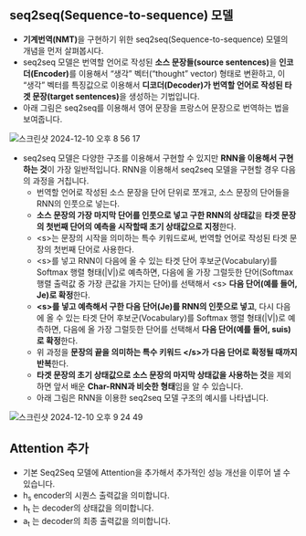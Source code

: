 ## seq2seq(Sequence-to-sequence) 모델

- <b>기계번역(NMT)</b>을 구현하기 위한 seq2seq(Sequence-to-sequence) 모델의 개념을 먼저 살펴봅시다.
- seq2seq 모델은 번역할 언어로 작성된 <b>소스 문장들(source sentences)</b>을 <b>인코더(Encoder)</b>를 이용해서 “생각” 벡터(“thought” vector) 형태로 변환하고, 이 “생각” 벡터를 특징값으로 이용해서 <b>디코더(Decoder)가 번역할 언어로 작성된 타겟 문장(target sentences)</b>을 생성하는 기법입니다.
- 아래 그림은 seq2seq를 이용해서 영어 문장을 프랑스어 문장으로 번역하는 법을 보여줍니다.

![스크린샷 2024-12-10 오후 8 56 17](https://github.com/user-attachments/assets/a0ce8035-64ba-4a7d-b409-38c18d058edf)

- seq2seq 모델은 다양한 구조를 이용해서 구현할 수 있지만 **RNN을 이용해서 구현하는 것**이 가장 일반적입니다. RNN을 이용해서 seq2seq 모델을 구현할 경우 다음의 과정을 거칩니다.
  - 번역할 언어로 작성된 소스 문장을 단어 단위로 쪼개고, 소스 문장의 단어들을 RNN의 인풋으로 넣는다.
  - **소스 문장의 가장 마지막 단어를 인풋으로 넣고 구한 RNN의 상태값**을 **타겟 문장의 첫번째 단어의 예측을 시작할때 초기 상태값으로 지정**한다.
  - \<s\>는 문장의 시작을 의미하는 특수 키워드로써, 번역할 언어로 작성된 타겟 문장의 첫번째 단어로 사용한다.
  - \<s\>를 넣고 RNN이 다음에 올 수 있는 타겟 단어 후보군(Vocabulary)를 Softmax 행렬 형태(|V|)로 예측하면, 다음에 올 가장 그럴듯한 단어(Softmax 행렬 출력값 중 가장 큰값을 가지는 단어)를 선택해서 \<s\> <b>다음 단어(예를 들어, Je)로 확정</b>한다.
  - <b>\<s\>를 넣고 예측해서 구한 다음 단어(Je)를 RNN의 인풋으로 넣고</b>, 다시 다음에 올 수 있는 타겟 단어 후보군(Vocabulary)를 Softmax 행렬 형태(|V|)로 예측하면, 다음에 올 가장 그럴듯한 단어를 선택해서 <b>다음 단어(예를 들어, suis)로 확정</b>한다.
  - 위 과정을 <b>문장의 끝을 의미하는 특수 키워드 \</s\>가 다음 단어로 확정될 때까지 반복</b>한다.
  - <b>타겟 문장의 초기 상태값으로 소스 문장의 마지막 상태값을 사용하는 것</b>을 제외하면 앞서 배운 <b>Char-RNN과 비슷한 형태</b>임을 알 수 있습니다.
  - 아래 그림은 RNN을 이용한 seq2seq 모델 구조의 예시를 나타냅니다.

![스크린샷 2024-12-10 오후 9 24 49](https://github.com/user-attachments/assets/39839742-24a2-4bb1-81f6-7f7362e0a563)

## Attention 추가

- 기본 Seq2Seq 모델에 Attention을 추가해서 추가적인 성능 개선을 이루어 낼 수 있습니다.
- h<sub>s</sub> encoder의 시퀀스 출력값을 의미합니다.
- h<sub>t</sub> 는 decoder의 상태값을 의미합니다.
- a<sub>t</sub> 는 decoder의 최종 출력값을 의미합니다.



